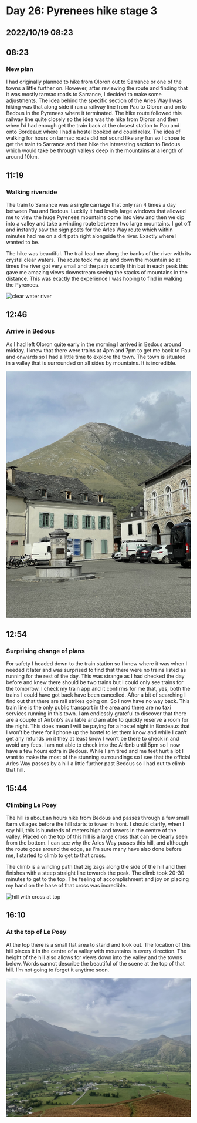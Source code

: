 # Day 26: Pyrenees hike stage 3
## 2022/10/19 08:23

## 08:23
### New plan

I had originally planned to hike from Oloron out to Sarrance or one of the towns a little further on. However, after reviewing the route and finding that it was mostly tarmac roads to Sarrance, I decided to make some adjustments. The idea behind the specific section of the Arles Way I was hiking was that along side it ran a railway line from Pau to Oloron and on to Bedous in the Pyrenees where it terminated. The hike route followed this railway line quite closely so the idea was the hike from Oloron and then when I’d had enough get the train back at the closest station to Pau and onto Bordeaux where I had a hostel booked and could relax. The idea of walking for hours on tarmac roads did not sound like any fun so I chose to get the train to Sarrance and then hike the interesting section to Bedous which would take be through valleys deep in the mountains at a length of around 10km.

## 11:19
### Walking riverside

The train to Sarrance was a single carriage that only ran 4 times a day between Pau and Bedous. Luckily it had lovely large windows that allowed me to view the huge Pyrenees mountains come into view and then we dip into a valley and take a winding route between two large mountains. I got off and instantly saw the sign posts for the Arles Way route which within minutes had me on a dirt path right alongside the river. Exactly where I wanted to be.

The hike was beautiful. The trail lead me along the banks of the river with its crystal clear waters. The route took me up and down the mountain so at times the river got very small and the path scarily thin but in each peak this gave me amazing views downstream seeing the stacks of mountains in the distance. This was exactly the experience I was hoping to find in walking the Pyrenees.

![clear water river](https://raw.githubusercontent.com/benknight135/thirty-knights-posts/main/data/day26/water.jpeg)

## 12:46
### Arrive in Bedous

As I had left Oloron quite early in the morning I arrived in Bedous around midday. I knew that there were trains at 4pm and 7pm to get me back to Pau and onwards so I had a little time to explore the town. The town is situated in a valley that is surrounded on all sides by mountains. It is incredible.

![mountain behind house](https://raw.githubusercontent.com/benknight135/thirty-knights-posts/main/data/day26/mountain.jpeg)

## 12:54
### Surprising change of plans

For safety I headed down to the train station so I knew where it was when I needed it later and was surprised to find that there were no trains listed as running for the rest of the day. This was strange as I had checked the day before and knew there should be two trains but I could only see trains for the tomorrow. I check my train app and it confirms for me that, yes, both the trains I could have got back have been cancelled. After a bit of searching I find out that there are rail strikes going on. So I now have no way back. This train line is the only public transport in the area and there are no taxi services running in this town. I am endlessly grateful to discover that there are a couple of Airbnb’s available and am able to quickly reserve a room for the night. This does mean I will be paying for a hostel night in Bordeaux that I won’t be there for I phone up the hostel to let them know and while I can’t get any refunds on it they at least know I won’t be there to check in and avoid any fees. I am not able to check into the Airbnb until 5pm so I now have a few hours extra in Bedous. While I am tired and me feet hurt a lot I want to make the most of the stunning surroundings so I see that the official Arles Way passes by a hill a little further past Bedous so I had out to climb that hill.

## 15:44
### Climbing Le Poey

The hill is about an hours hike from Bedous and passes through a few small farm villages before the hill starts to tower in front. I should clarify, when I say hill, this is hundreds of meters high and towers in the centre of the valley. Placed on the top of this hill is a large cross that can be clearly seen from the bottom. I can see why the Arles Way passes this hill, and although the route goes around the edge, as I’m sure many have also done before me, I started to climb to get to that cross.

The climb is a winding path that zig zags along the side of the hill and then finishes with a steep straight line towards the peak. The climb took 20-30 minutes to get to the top. The feeling of accomplishment and joy on placing my hand on the base of that cross was incredible. 

![hill with cross at top](https://raw.githubusercontent.com/benknight135/thirty-knights-posts/main/data/day26/hill.jpeg)

## 16:10
### At the top of Le Poey

At the top there is a small flat area to stand and look out. The location of this hill places it in the centre of a valley with mountains in every direction. The height of the hill also allows for views down into the valley and the towns below. Words cannot describe the beautiful of the scene at the top of that hill. I’m not going to forget it anytime soon.

![view of mountains and valley from the top of hill](https://raw.githubusercontent.com/benknight135/thirty-knights-posts/main/data/day26/view-from-top.jpeg)
